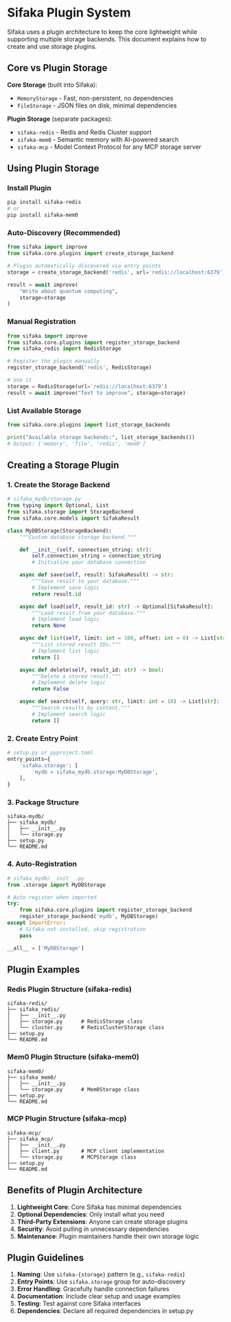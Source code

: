 # Sifaka Plugin System

Sifaka uses a plugin architecture to keep the core lightweight while supporting multiple storage backends. This document explains how to create and use storage plugins.

## Core vs Plugin Storage

**Core Storage** (built into Sifaka):
- `MemoryStorage` - Fast, non-persistent, no dependencies
- `FileStorage` - JSON files on disk, minimal dependencies

**Plugin Storage** (separate packages):
- `sifaka-redis` - Redis and Redis Cluster support
- `sifaka-mem0` - Semantic memory with AI-powered search
- `sifaka-mcp` - Model Context Protocol for any MCP storage server

## Using Plugin Storage

### Install Plugin
```bash
pip install sifaka-redis
# or
pip install sifaka-mem0
```

### Auto-Discovery (Recommended)
```python
from sifaka import improve
from sifaka.core.plugins import create_storage_backend

# Plugin automatically discovered via entry points
storage = create_storage_backend('redis', url='redis://localhost:6379')

result = await improve(
    "Write about quantum computing",
    storage=storage
)
```

### Manual Registration
```python
from sifaka import improve
from sifaka.core.plugins import register_storage_backend
from sifaka_redis import RedisStorage

# Register the plugin manually
register_storage_backend('redis', RedisStorage)

# Use it
storage = RedisStorage(url='redis://localhost:6379')
result = await improve("Text to improve", storage=storage)
```

### List Available Storage
```python
from sifaka.core.plugins import list_storage_backends

print("Available storage backends:", list_storage_backends())
# Output: ['memory', 'file', 'redis', 'mem0']
```

## Creating a Storage Plugin

### 1. Create the Storage Backend

```python
# sifaka_mydb/storage.py
from typing import Optional, List
from sifaka.storage import StorageBackend
from sifaka.core.models import SifakaResult

class MyDBStorage(StorageBackend):
    """Custom database storage backend."""

    def __init__(self, connection_string: str):
        self.connection_string = connection_string
        # Initialize your database connection

    async def save(self, result: SifakaResult) -> str:
        """Save result to your database."""
        # Implement save logic
        return result.id

    async def load(self, result_id: str) -> Optional[SifakaResult]:
        """Load result from your database."""
        # Implement load logic
        return None

    async def list(self, limit: int = 100, offset: int = 0) -> List[str]:
        """List stored result IDs."""
        # Implement list logic
        return []

    async def delete(self, result_id: str) -> bool:
        """Delete a stored result."""
        # Implement delete logic
        return False

    async def search(self, query: str, limit: int = 10) -> List[str]:
        """Search results by content."""
        # Implement search logic
        return []
```

### 2. Create Entry Point

```python
# setup.py or pyproject.toml
entry_points={
    'sifaka.storage': [
        'mydb = sifaka_mydb.storage:MyDBStorage',
    ],
}
```

### 3. Package Structure

```
sifaka-mydb/
├── sifaka_mydb/
│   ├── __init__.py
│   └── storage.py
├── setup.py
└── README.md
```

### 4. Auto-Registration

```python
# sifaka_mydb/__init__.py
from .storage import MyDBStorage

# Auto-register when imported
try:
    from sifaka.core.plugins import register_storage_backend
    register_storage_backend('mydb', MyDBStorage)
except ImportError:
    # Sifaka not installed, skip registration
    pass

__all__ = ['MyDBStorage']
```

## Plugin Examples

### Redis Plugin Structure (sifaka-redis)
```
sifaka-redis/
├── sifaka_redis/
│   ├── __init__.py
│   ├── storage.py      # RedisStorage class
│   └── cluster.py      # RedisClusterStorage class
├── setup.py
└── README.md
```

### Mem0 Plugin Structure (sifaka-mem0)
```
sifaka-mem0/
├── sifaka_mem0/
│   ├── __init__.py
│   └── storage.py      # Mem0Storage class
├── setup.py
└── README.md
```

### MCP Plugin Structure (sifaka-mcp)
```
sifaka-mcp/
├── sifaka_mcp/
│   ├── __init__.py
│   ├── client.py       # MCP client implementation
│   └── storage.py      # MCPStorage class
├── setup.py
└── README.md
```

## Benefits of Plugin Architecture

1. **Lightweight Core**: Core Sifaka has minimal dependencies
2. **Optional Dependencies**: Only install what you need
3. **Third-Party Extensions**: Anyone can create storage plugins
4. **Security**: Avoid pulling in unnecessary dependencies
5. **Maintenance**: Plugin maintainers handle their own storage logic

## Plugin Guidelines

1. **Naming**: Use `sifaka-{storage}` pattern (e.g., `sifaka-redis`)
2. **Entry Points**: Use `sifaka.storage` group for auto-discovery
3. **Error Handling**: Gracefully handle connection failures
4. **Documentation**: Include clear setup and usage examples
5. **Testing**: Test against core Sifaka interfaces
6. **Dependencies**: Declare all required dependencies in setup.py

